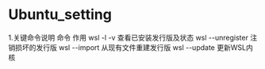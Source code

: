 # Ubuntu_setting
1.关键命令说明
   命令                作用
   wsl -l -v           查看已安装发行版及状态
   wsl --unregister    注销损坏的发行版
   wsl --import        从现有文件重建发行版
   wsl --update        更新WSL内核
